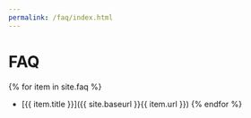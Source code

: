 ```yaml
---
permalink: /faq/index.html
---
```


# FAQ

{% for item in site.faq %}
* [{{ item.title }}]({{ site.baseurl }}{{ item.url }})
{% endfor %}